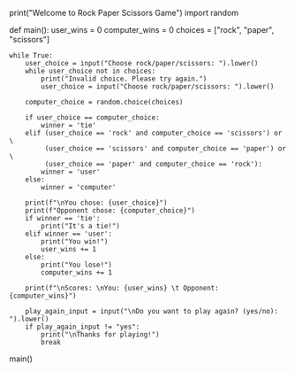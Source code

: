print("Welcome to Rock Paper Scissors Game")
import random

def main():
    user_wins = 0
    computer_wins = 0
    choices = ["rock", "paper", "scissors"]

    while True:
        user_choice = input("Choose rock/paper/scissors: ").lower()
        while user_choice not in choices:
            print("Invalid choice. Please try again.")
            user_choice = input("Choose rock/paper/scissors: ").lower()

        computer_choice = random.choice(choices)

        if user_choice == computer_choice:
            winner = 'tie'
        elif (user_choice == 'rock' and computer_choice == 'scissors') or \
             (user_choice == 'scissors' and computer_choice == 'paper') or \
             (user_choice == 'paper' and computer_choice == 'rock'):
            winner = 'user'
        else:
            winner = 'computer'

        print(f"\nYou chose: {user_choice}")
        print(f"Opponent chose: {computer_choice}")
        if winner == 'tie':
            print("It's a tie!")
        elif winner == 'user':
            print("You win!")
            user_wins += 1
        else:
            print("You lose!")
            computer_wins += 1

        print(f"\nScores: \nYou: {user_wins} \t Opponent: {computer_wins}")

        play_again_input = input("\nDo you want to play again? (yes/no): ").lower()
        if play_again_input != "yes":
            print("\nThanks for playing!")
            break

main()
